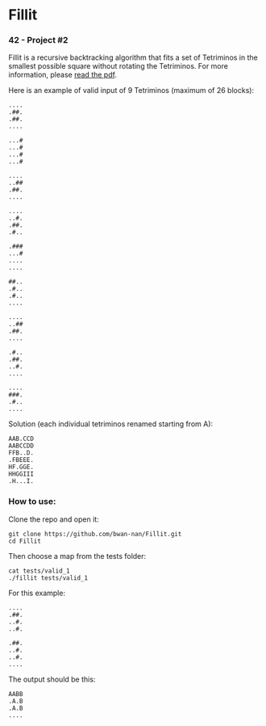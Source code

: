 Fillit
========
### 42 - Project #2

Fillit is a recursive backtracking algorithm that fits a set of Tetriminos in the smallest possible square without rotating the Tetriminos. For more information, please [read the pdf](https://github.com/bwan-nan/Fillit/blob/master/fillit.en.pdf).

Here is an example of valid input of 9 Tetriminos (maximum of 26 blocks):

```
....
.##.
.##.
....

...#
...#
...#
...#

....
..##
.##.
....

....
..#.
.##.
.#..

.###
...#
....
....

##..
.#..
.#..
....

....
..##
.##.
....

.#..
.##.
..#.
....

....
###.
.#..
....
```

Solution (each individual tetriminos renamed starting from A):
```
AAB.CCD
AABCCDD
FFB..D.
.FBEEE.
HF.GGE.
HHGGIII
.H...I.
```
### How to use:

Clone the repo and open it:

    git clone https://github.com/bwan-nan/Fillit.git
    cd Fillit
    
Then choose a map from the tests folder:

    cat tests/valid_1
    ./fillit tests/valid_1
    
For this example:

    ....
    .##.
    ..#.
    ..#.

    .##.
    ..#.
    ..#.
    ....
    
The output should be this:

    AABB
    .A.B
    .A.B
    ....
